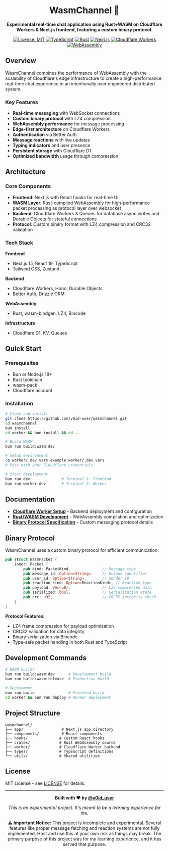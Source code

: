 <div align="center">

# WasmChannel 🦀

**Experimental real-time chat application using Rust+WASM on Cloudflare Workers & Next.js frontend, featuring a custom binary protocol.**

[![License: MIT](https://img.shields.io/badge/License-MIT-yellow.svg)](https://opensource.org/licenses/MIT)
[![TypeScript](https://img.shields.io/badge/TypeScript-007ACC?logo=typescript&logoColor=white)](https://www.typescriptlang.org/)
[![Rust](https://img.shields.io/badge/Rust-000000?logo=rust&logoColor=white)](https://www.rust-lang.org/)
[![Next.js](https://img.shields.io/badge/Next.js-000000?logo=next.js&logoColor=white)](https://nextjs.org/)
[![Cloudflare Workers](https://img.shields.io/badge/Cloudflare-F38020?logo=cloudflare&logoColor=white)](https://workers.cloudflare.com/)
[![WebAssembly](https://img.shields.io/badge/WebAssembly-654FF0?logo=webassembly&logoColor=white)](https://webassembly.org/)

</div>

## Overview
WasmChannel combines the performance of WebAssembly with the scalability of Cloudflare's edge infrastructure to create a high-performance real-time chat experience in an intentionally over engineered distributed system.

### Key Features

- **Real-time messaging** with WebSocket connections
- **Custom binary protocol** with LZ4 compression
- **WebAssembly performance** for message processing
- **Edge-first architecture** on Cloudflare Workers
- **Authentication** via Better Auth
- **Message reactions** with live updates
- **Typing indicators** and user presence
- **Persistent storage** with Cloudflare D1
- **Optimized bandwidth** usage through compression

## Architecture

### Core Components

- **Frontend**: Next.js with React hooks for real-time UI
- **WASM Layer**: Rust-compiled WebAssembly for high-performance packet processing as protocol layer over websocket
- **Backend**: Cloudflare Workers & Queues for database async writes and Durable Objects for stateful connections
- **Protocol**: Custom binary format with LZ4 compression and CRC32 validation

### Tech Stack

**Frontend**
- Next.js 15, React 19, TypeScript
- Tailwind CSS, Zustand

**Backend**
- Cloudflare Workers, Hono, Durable Objects
- Better Auth, Drizzle ORM

**WebAssembly**
- Rust, wasm-bindgen, LZ4, Bincode

**Infrastructure**
- Cloudflare D1, KV, Queues

## Quick Start

### Prerequisites
- Bun or Node.js 18+
- Rust toolchain
- wasm-pack
- Cloudflare account

### Installation

```bash
# Clone and install
git clone https://github.com/v0id-user/wasmchannel.git
cd wasmchannel
bun install
cd worker && bun install && cd ..

# Build WASM
bun run build:wasm:dev

# Setup environment
cp worker/.dev.vars.example worker/.dev.vars
# Edit with your Cloudflare credentials

# Start development
bun run dev              # Terminal 1: Frontend
bun run worker:dev       # Terminal 2: Worker
```

## Documentation

- **[Cloudflare Worker Setup](worker/README.md)** - Backend deployment and configuration
- **[Rust/WASM Development](crates/README.md)** - WebAssembly compilation and optimization
- **[Binary Protocol Specification](#binary-protocol)** - Custom messaging protocol details

## Binary Protocol

WasmChannel uses a custom binary protocol for efficient communication:

```rust
pub struct WasmPacket {
    inner: Packet {
        pub kind: PacketKind,              // Message type
        pub message_id: Option<String>,    // Unique identifier  
        pub user_id: Option<String>,       // Sender ID
        pub reaction_kind: Option<ReactionKind>, // Reaction type
        pub payload: Vec<u8>,              // LZ4-compressed data
        pub serialized: bool,              // Serialization state
        pub crc: u32,                      // CRC32 integrity check
    }
}
```

**Protocol Features:**
- LZ4 frame compression for payload optimization
- CRC32 validation for data integrity
- Binary serialization via Bincode
- Type-safe packet handling in both Rust and TypeScript

## Development Commands

```bash
# WASM builds
bun run build:wasm:dev      # Development build
bun run build:wasm:release  # Production build

# Deployment
bun run build               # Frontend build
cd worker && bun run deploy # Worker deployment
```

## Project Structure

```
wasmchannel/
├── app/                 # Next.js app directory
├── components/          # React components  
├── hooks/              # Custom React hooks
├── crates/             # Rust WebAssembly source
├── worker/             # Cloudflare Worker backend
├── types/              # TypeScript definitions
└── utils/              # Shared utilities
```

## License

MIT License - see [LICENSE](LICENSE) for details.

---

<div align="center">

**Built with ❤️ by [@v0id_user](https://x.com/v0id_user)**

*This is an experimental project. It's meant to be a learning experience for me.*

**⚠️ Important Notice:**
This project is incomplete and experimental. Several features like proper message fetching and reaction systems are not fully implemented. Host and use this at your own risk as things may break. The primary purpose of this project was for my learning experience, and it has served that purpose.

</div>